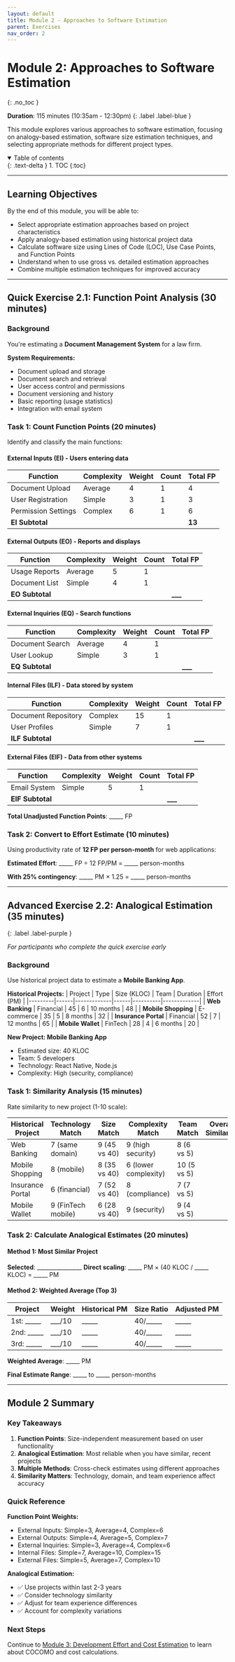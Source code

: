 ```yaml
---
layout: default
title: Module 2 - Approaches to Software Estimation
parent: Exercises
nav_order: 2
---
```


# Module 2: Approaches to Software Estimation
{: .no_toc }

**Duration**: 115 minutes (10:35am - 12:30pm)
{: .label .label-blue }

This module explores various approaches to software estimation, focusing on analogy-based estimation, software size estimation techniques, and selecting appropriate methods for different project types.

<details open markdown="block">
  <summary>
    Table of contents
  </summary>
  {: .text-delta }
1. TOC
{:toc}
</details>

---

## Learning Objectives

By the end of this module, you will be able to:
- Select appropriate estimation approaches based on project characteristics
- Apply analogy-based estimation using historical project data
- Calculate software size using Lines of Code (LOC), Use Case Points, and Function Points
- Understand when to use gross vs. detailed estimation approaches
- Combine multiple estimation techniques for improved accuracy

---

## Quick Exercise 2.1: Function Point Analysis (30 minutes)

### Background
You're estimating a **Document Management System** for a law firm.

**System Requirements:**
- Document upload and storage
- Document search and retrieval
- User access control and permissions
- Document versioning and history
- Basic reporting (usage statistics)
- Integration with email system

### Task 1: Count Function Points (20 minutes)

Identify and classify the main functions:

#### External Inputs (EI) - Users entering data
| Function | Complexity | Weight | Count | Total FP |
|----------|------------|--------|-------|----------|
| Document Upload | Average | 4 | 1 | 4 |
| User Registration | Simple | 3 | 1 | 3 |
| Permission Settings | Complex | 6 | 1 | 6 |
| **EI Subtotal** | | | | **13** |

#### External Outputs (EO) - Reports and displays
| Function | Complexity | Weight | Count | Total FP |
|----------|------------|--------|-------|----------|
| Usage Reports | Average | 5 | 1 | |
| Document List | Simple | 4 | 1 | |
| **EO Subtotal** | | | | **___** |

#### External Inquiries (EQ) - Search functions
| Function | Complexity | Weight | Count | Total FP |
|----------|------------|--------|-------|----------|
| Document Search | Average | 4 | 1 | |
| User Lookup | Simple | 3 | 1 | |
| **EQ Subtotal** | | | | **___** |

#### Internal Files (ILF) - Data stored by system
| Function | Complexity | Weight | Count | Total FP |
|----------|------------|--------|-------|----------|
| Document Repository | Complex | 15 | 1 | |
| User Profiles | Simple | 7 | 1 | |
| **ILF Subtotal** | | | | **___** |

#### External Files (EIF) - Data from other systems
| Function | Complexity | Weight | Count | Total FP |
|----------|------------|--------|-------|----------|
| Email System | Simple | 5 | 1 | |
| **EIF Subtotal** | | | | **___** |

**Total Unadjusted Function Points**: _____ FP

### Task 2: Convert to Effort Estimate (10 minutes)

Using productivity rate of **12 FP per person-month** for web applications:

**Estimated Effort**: _____ FP ÷ 12 FP/PM = _____ person-months

**With 25% contingency**: _____ PM × 1.25 = _____ person-months

---

## Advanced Exercise 2.2: Analogical Estimation (35 minutes)
{: .label .label-purple }

*For participants who complete the quick exercise early*

### Background
Use historical project data to estimate a **Mobile Banking App**.

**Historical Projects:**
| Project | Type | Size (KLOC) | Team | Duration | Effort (PM) |
|---------|------|-------------|------|----------|-------------|
| **Web Banking** | Financial | 45 | 6 | 10 months | 48 |
| **Mobile Shopping** | E-commerce | 35 | 5 | 8 months | 32 |
| **Insurance Portal** | Financial | 52 | 7 | 12 months | 65 |
| **Mobile Wallet** | FinTech | 28 | 4 | 6 months | 20 |

**New Project: Mobile Banking App**
- Estimated size: 40 KLOC
- Team: 5 developers
- Technology: React Native, Node.js
- Complexity: High (security, compliance)

### Task 1: Similarity Analysis (15 minutes)

Rate similarity to new project (1-10 scale):

| Historical Project | Technology Match | Size Match | Complexity Match | Team Match | Overall Similarity |
|-------------------|------------------|------------|------------------|------------|-------------------|
| Web Banking | 7 (same domain) | 9 (45 vs 40) | 9 (high security) | 8 (6 vs 5) | |
| Mobile Shopping | 8 (mobile) | 8 (35 vs 40) | 6 (lower complexity) | 10 (5 vs 5) | |
| Insurance Portal | 6 (financial) | 7 (52 vs 40) | 8 (compliance) | 7 (7 vs 5) | |
| Mobile Wallet | 9 (FinTech mobile) | 6 (28 vs 40) | 9 (security) | 9 (4 vs 5) | |

### Task 2: Calculate Analogical Estimates (20 minutes)

#### Method 1: Most Similar Project
**Selected**: ________________
**Direct scaling**: _____ PM × (40 KLOC / _____ KLOC) = _____ PM

#### Method 2: Weighted Average (Top 3)
| Project | Weight | Historical PM | Size Ratio | Adjusted PM |
|---------|--------|---------------|------------|-------------|
| 1st: _____ | ___/10 | _____ | 40/_____ | _____ |
| 2nd: _____ | ___/10 | _____ | 40/_____ | _____ |
| 3rd: _____ | ___/10 | _____ | 40/_____ | _____ |

**Weighted Average**: _____ PM

**Final Estimate Range**: _____ to _____ person-months

---

## Module 2 Summary

### Key Takeaways

1. **Function Points**: Size-independent measurement based on user functionality
2. **Analogical Estimation**: Most reliable when you have similar, recent projects
3. **Multiple Methods**: Cross-check estimates using different approaches
4. **Similarity Matters**: Technology, domain, and team experience affect accuracy

### Quick Reference

**Function Point Weights:**
- External Inputs: Simple=3, Average=4, Complex=6
- External Outputs: Simple=4, Average=5, Complex=7  
- External Inquiries: Simple=3, Average=4, Complex=6
- Internal Files: Simple=7, Average=10, Complex=15
- External Files: Simple=5, Average=7, Complex=10

**Analogical Estimation:**
- ✅ Use projects within last 2-3 years
- ✅ Consider technology similarity
- ✅ Adjust for team experience differences
- ✅ Account for complexity variations

### Next Steps

Continue to [Module 3: Development Effort and Cost Estimation](../module3/) to learn about COCOMO and cost calculations.


